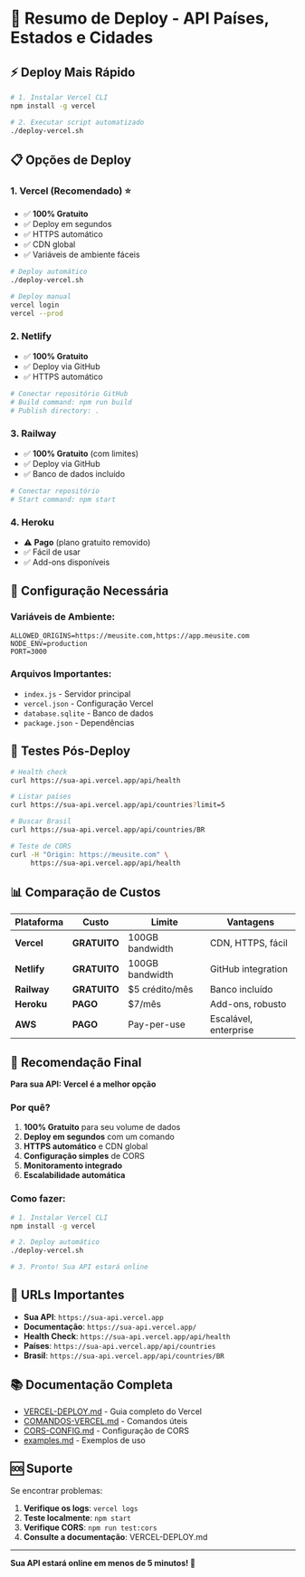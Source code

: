 # 🚀 Resumo de Deploy - API Países, Estados e Cidades

## ⚡ Deploy Mais Rápido

```bash
# 1. Instalar Vercel CLI
npm install -g vercel

# 2. Executar script automatizado
./deploy-vercel.sh
```

## 📋 Opções de Deploy

### 1. Vercel (Recomendado) ⭐
- ✅ **100% Gratuito**
- ✅ Deploy em segundos
- ✅ HTTPS automático
- ✅ CDN global
- ✅ Variáveis de ambiente fáceis

```bash
# Deploy automático
./deploy-vercel.sh

# Deploy manual
vercel login
vercel --prod
```

### 2. Netlify
- ✅ **100% Gratuito**
- ✅ Deploy via GitHub
- ✅ HTTPS automático

```bash
# Conectar repositório GitHub
# Build command: npm run build
# Publish directory: .
```

### 3. Railway
- ✅ **100% Gratuito** (com limites)
- ✅ Deploy via GitHub
- ✅ Banco de dados incluído

```bash
# Conectar repositório
# Start command: npm start
```

### 4. Heroku
- ⚠️ **Pago** (plano gratuito removido)
- ✅ Fácil de usar
- ✅ Add-ons disponíveis

## 🔧 Configuração Necessária

### Variáveis de Ambiente:
```env
ALLOWED_ORIGINS=https://meusite.com,https://app.meusite.com
NODE_ENV=production
PORT=3000
```

### Arquivos Importantes:
- `index.js` - Servidor principal
- `vercel.json` - Configuração Vercel
- `database.sqlite` - Banco de dados
- `package.json` - Dependências

## 🧪 Testes Pós-Deploy

```bash
# Health check
curl https://sua-api.vercel.app/api/health

# Listar países
curl https://sua-api.vercel.app/api/countries?limit=5

# Buscar Brasil
curl https://sua-api.vercel.app/api/countries/BR

# Teste de CORS
curl -H "Origin: https://meusite.com" \
     https://sua-api.vercel.app/api/health
```

## 📊 Comparação de Custos

| Plataforma | Custo | Limite | Vantagens |
|------------|-------|--------|-----------|
| **Vercel** | **GRATUITO** | 100GB bandwidth | CDN, HTTPS, fácil |
| **Netlify** | **GRATUITO** | 100GB bandwidth | GitHub integration |
| **Railway** | **GRATUITO** | $5 crédito/mês | Banco incluído |
| **Heroku** | **PAGO** | $7/mês | Add-ons, robusto |
| **AWS** | **PAGO** | Pay-per-use | Escalável, enterprise |

## 🎯 Recomendação Final

**Para sua API: Vercel é a melhor opção**

### Por quê?
1. **100% Gratuito** para seu volume de dados
2. **Deploy em segundos** com um comando
3. **HTTPS automático** e CDN global
4. **Configuração simples** de CORS
5. **Monitoramento integrado**
6. **Escalabilidade automática**

### Como fazer:
```bash
# 1. Instalar Vercel CLI
npm install -g vercel

# 2. Deploy automático
./deploy-vercel.sh

# 3. Pronto! Sua API estará online
```

## 🔗 URLs Importantes

- **Sua API**: `https://sua-api.vercel.app`
- **Documentação**: `https://sua-api.vercel.app/`
- **Health Check**: `https://sua-api.vercel.app/api/health`
- **Países**: `https://sua-api.vercel.app/api/countries`
- **Brasil**: `https://sua-api.vercel.app/api/countries/BR`

## 📚 Documentação Completa

- [VERCEL-DEPLOY.md](VERCEL-DEPLOY.md) - Guia completo do Vercel
- [COMANDOS-VERCEL.md](COMANDOS-VERCEL.md) - Comandos úteis
- [CORS-CONFIG.md](CORS-CONFIG.md) - Configuração de CORS
- [examples.md](examples.md) - Exemplos de uso

## 🆘 Suporte

Se encontrar problemas:

1. **Verifique os logs**: `vercel logs`
2. **Teste localmente**: `npm start`
3. **Verifique CORS**: `npm run test:cors`
4. **Consulte a documentação**: VERCEL-DEPLOY.md

---

**Sua API estará online em menos de 5 minutos! 🚀**

